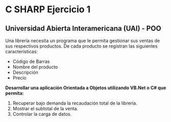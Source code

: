 # C SHARP Ejercicio 1
## Universidad Abierta Interamericana (UAI) - POO

Una librería necesita un programa que le permita gestionar sus ventas de sus respectivos
productos.
De cada producto se registran las siguientes características:
- Código de Barras
- Nombre del producto
- Descripción
- Precio

**Desarrollar una aplicación Orientada a Objetos utilizando VB.Net o C# que permita:**

1) Recuperar bajo demanda la recaudación total de la librería.
2) Mostrar el subtotal de la venta.
3) Controlar la carga de datos.
